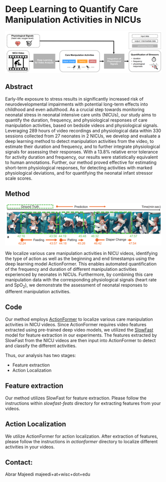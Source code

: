
# Deep Learning to Quantify Care Manipulation Activities in NICUs

<img src="./assets/overview.png" alt="Overview Figure" width="900"/>

## Abstract
Early-life exposure to stress results in significantly increased risk of neurodevelopmental impairments with potential long-term effects into childhood and even adulthood. As a crucial step towards monitoring neonatal stress in neonatal intensive care units (NICUs), our study aims to quantify the duration, frequency, and physiological responses of care manipulation activities, based on bedside videos and physiological signals. Leveraging 289 hours of video recordings and physiological data within 330 sessions collected from 27 neonates in 2 NICUs, we develop and evaluate a deep learning method to detect manipulation activities from the video, to estimate their duration and frequency, and to further integrate physiological signals for assessing their responses. With a 13.8\% relative error tolerance for activity duration and frequency, our results were statistically equivalent to human annotations. Further, our method proved effective for estimating short-term physiological responses, for detecting activities with marked physiological deviations, and for quantifying the neonatal infant stressor scale scores.


## Method
<img src="./assets/action_loc.png" alt="Action Localization Demo" width="800"/>

We localize various care manipulation activities in NICU videos, identifying the type of action as well as the beginning and end timestamps using the deep learning model ActionFormer. This enables automated quantification of the frequency and duration of different manipulation activities experienced by neonates in NICUs. Furthermore, by combining this care manipulation data with the corresponding physiological signals (heart rate and SpO<sub>2</sub>), we demonstrate the assessment of neonatal responses to different manipulation activities.


## Code
Our method employs [ActionFormer](https://github.com/happyharrycn/actionformer_release) to localize various care manipulation activities in NICU videos. Since ActionFormer requires video features extracted using pre-trained deep video models, we utilized the [SlowFast](https://github.com/facebookresearch/SlowFast) model for feature extraction in our experiments. The features extracted by SlowFast from the NICU videos are then input into ActionFormer to detect and classify the different activities.



Thus, our analysis has two stages:
- Feature extraction
- Action Localization


##  Feature extraction
Our method utilizes SlowFast for feature extraction. Please follow the instructions within *slowfast-feats* directory for extracting features from your videos.


## Action Localization
We utilize ActionFormer for action localization. After extraction of features, please follow the instructions in *actionformer* directory to localize different activities in your videos.
    
   
## Contact:
Abrar Majeedi
majeedi+at+wisc+dot+edu